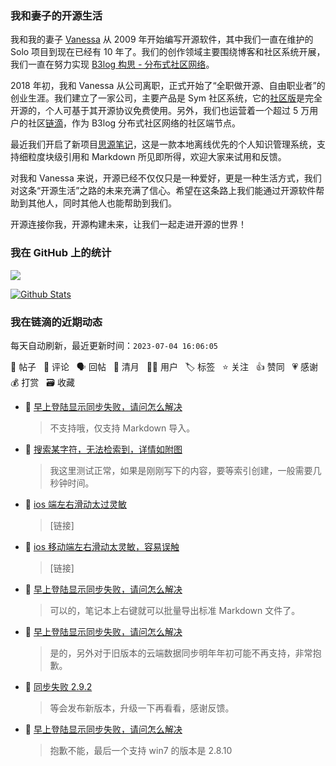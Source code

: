 ### 我和妻子的开源生活

我和我的妻子 [Vanessa](https://github.com/Vanessa219) 从 2009 年开始编写开源软件，其中我们一直在维护的 Solo 项目到现在已经有 10 年了。我们的创作领域主要围绕博客和社区系统开展，我们一直在努力实现 [B3log 构思 - 分布式社区网络](https://ld246.com/article/1546941897596)。

2018 年初，我和 Vanessa 从公司离职，正式开始了“全职做开源、自由职业者”的创业生涯。我们建立了一家公司，主要产品是 Sym 社区系统，它的[社区版](https://github.com/88250/symphony)是完全开源的，个人可基于其开源协议免费使用。另外，我们也运营着一个超过 5 万用户的社区[链滴](https://ld246.com)，作为 B3log 分布式社区网络的社区端节点。

最近我们开启了新项目[思源笔记](https://github.com/siyuan-note/siyuan)，这是一款本地离线优先的个人知识管理系统，支持细粒度块级引用和 Markdown 所见即所得，欢迎大家来试用和反馈。

对我和 Vanessa 来说，开源已经不仅仅只是一种爱好，更是一种生活方式，我们对这条“开源生活”之路的未来充满了信心。希望在这条路上我们能通过开源软件帮助到其他人，同时其他人也能帮助到我们。

开源连接你我，开源构建未来，让我们一起走进开源的世界！

### 我在 GitHub 上的统计

<a title="Hits" target="_blank" href="https://github.com/88250/88250"><img src="https://hits.b3log.org/88250/88250.svg"></a>

[![Github Stats](https://github-readme-stats.vercel.app/api?username=88250&theme=tokyonight&show_icons=true)](https://github.com/88250)

<!--events start -->

### 我在链滴的近期动态

每天自动刷新，最近更新时间：`2023-07-04 16:06:05`

📝 帖子 &nbsp; 💬 评论 &nbsp; 🗣 回帖 &nbsp; 🌙 清月 &nbsp; 👨‍💻 用户 &nbsp; 🏷️ 标签 &nbsp; ⭐️ 关注 &nbsp; 👍 赞同 &nbsp; 💗 感谢 &nbsp; 💰 打赏 &nbsp; 🗃 收藏

* 💬 [早上登陆显示同步失败，请问怎么解决](https://ld246.com/article/1688344804898/comment/1688454692924#comments)

  > 不支持哦，仅支持 Markdown 导入。
* 💬 [搜索某字符，无法检索到，详情如附图](https://ld246.com/article/1688443380629/comment/1688443846440#comments)

  > 我这里测试正常，如果是刚刚写下的内容，要等索引创建，一般需要几秒钟时间。
* 💬 [ios 端左右滑动太过灵敏](https://ld246.com/article/1687682858898/comment/1688441293030#comments)

  > [链接]
* 💬 [ios 移动端左右滑动太灵敏，容易误触](https://ld246.com/article/1688441187806/comment/1688441277359#comments)

  > [链接]
* 💬 [早上登陆显示同步失败，请问怎么解决](https://ld246.com/article/1688344804898/comment/1688438503779#comments)

  > 可以的，笔记本上右键就可以批量导出标准 Markdown 文件了。
* 💬 [早上登陆显示同步失败，请问怎么解决](https://ld246.com/article/1688344804898/comment/1688437461371#comments)

  > 是的，另外对于旧版本的云端数据同步明年年初可能不再支持，非常抱歉。
* 💬 [同步失败 2.9.2](https://ld246.com/article/1688433698465/comment/1688435611329#comments)

  > 等会发布新版本，升级一下再看看，感谢反馈。
* 💬 [早上登陆显示同步失败，请问怎么解决](https://ld246.com/article/1688344804898/comment/1688430602338#comments)

  > 抱歉不能，最后一个支持 win7 的版本是 2.8.10


<!--events end -->
